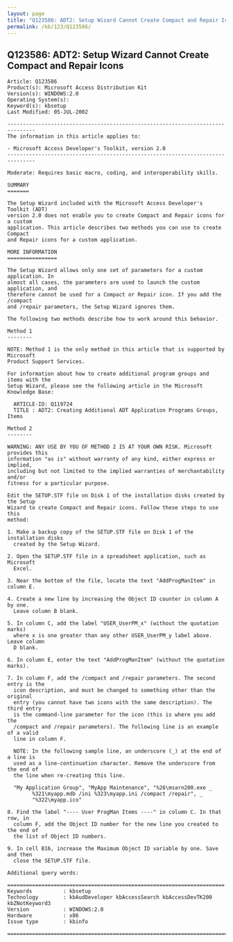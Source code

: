 ```yaml
---
layout: page
title: "Q123586: ADT2: Setup Wizard Cannot Create Compact and Repair Icons"
permalink: /kb/123/Q123586/
---
```


## Q123586: ADT2: Setup Wizard Cannot Create Compact and Repair Icons

	Article: Q123586
	Product(s): Microsoft Access Distribution Kit
	Version(s): WINDOWS:2.0
	Operating System(s): 
	Keyword(s): kbsetup
	Last Modified: 05-JUL-2002
	
	-------------------------------------------------------------------------------
	The information in this article applies to:
	
	- Microsoft Access Developer's Toolkit, version 2.0 
	-------------------------------------------------------------------------------
	
	Moderate: Requires basic macro, coding, and interoperability skills.
	
	SUMMARY
	=======
	
	The Setup Wizard included with the Microsoft Access Developer's Toolkit (ADT)
	version 2.0 does not enable you to create Compact and Repair icons for a custom
	application. This article describes two methods you can use to create Compact
	and Repair icons for a custom application.
	
	MORE INFORMATION
	================
	
	The Setup Wizard allows only one set of parameters for a custom application. In
	almost all cases, the parameters are used to launch the custom application, and
	therefore cannot be used for a Compact or Repair icon. If you add the /compact
	and /repair parameters, the Setup Wizard ignores them.
	
	The following two methods describe how to work around this behavior.
	
	Method 1
	--------
	
	NOTE: Method 1 is the only method in this article that is supported by Microsoft
	Product Support Services.
	
	For information about how to create additional program groups and items with the
	Setup Wizard, please see the following article in the Microsoft Knowledge Base:
	
	  ARTICLE-ID: Q119724
	  TITLE : ADT2: Creating Additional ADT Application Programs Groups, Items
	
	Method 2
	--------
	
	WARNING: ANY USE BY YOU OF METHOD 2 IS AT YOUR OWN RISK. Microsoft provides this
	information "as is" without warranty of any kind, either express or implied,
	including but not limited to the implied warranties of merchantability and/or
	fitness for a particular purpose.
	
	Edit the SETUP.STF file on Disk 1 of the installation disks created by the Setup
	Wizard to create Compact and Repair icons. Follow these steps to use this
	method:
	
	1. Make a backup copy of the SETUP.STF file on Disk 1 of the installation disks
	  created by the Setup Wizard.
	
	2. Open the SETUP.STF file in a spreadsheet application, such as Microsoft
	  Excel.
	
	3. Near the bottom of the file, locate the text "AddProgManItem" in column E.
	
	4. Create a new line by increasing the Object ID counter in column A by one.
	  Leave column B blank.
	
	5. In column C, add the label "USER_UserPM_x" (without the quotation marks)
	  where x is one greater than any other USER_UserPM_y label above. Leave column
	  D blank.
	
	6. In column E, enter the text "AddProgManItem" (without the quotation marks).
	
	7. In column F, add the /compact and /repair parameters. The second entry is the
	  icon description, and must be changed to something other than the original
	  entry (you cannot have two icons with the same description). The third entry
	  is the command-line parameter for the icon (this is where you add the
	  /compact and /repair parameters). The following line is an example of a valid
	  line in column F.
	
	  NOTE: In the following sample line, an underscore (_) at the end of a line is
	  used as a line-continuation character. Remove the underscore from the end of
	  the line when re-creating this line.
	
	  "My Application Group", "MyApp Maintenance", "%26\msarn200.exe _
	        %321\myapp.mdb /ini %323\myapp.ini /compact /repair", _
	        "%322\myapp.ico"
	
	8. Find the label "---- User ProgMan Items ----" in column C. In that row, in
	  column F, add the Object ID number for the new line you created to the end of
	  the list of Object ID numbers.
	
	9. In cell B16, increase the Maximum Object ID variable by one. Save and then
	  close the SETUP.STF file.
	
	Additional query words:
	
	======================================================================
	Keywords          : kbsetup 
	Technology        : kbAudDeveloper kbAccessSearch kbAccessDevTK200 kbZNotKeyword3
	Version           : WINDOWS:2.0
	Hardware          : x86
	Issue type        : kbinfo
	
	=============================================================================
	
